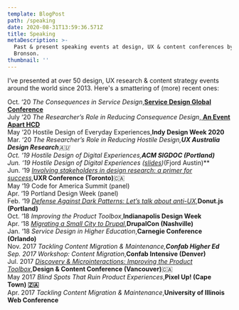 ```yaml
---
template: BlogPost
path: /speaking
date: 2020-08-31T13:59:36.571Z
title: Speaking
metaDescription: >-
  Past & present speaking events at design, UX & content conferences by Ron
  Bronson.
thumbnail: ''
---
```

I’ve presented at over 50 design, UX research & content strategy events around the world since 2013. Here's a smattering of (more) recent ones:

Oct. ‘20 *The Consequences in Service Design*,**[Service Design Global Conference](https://www.servicedesignglobalconference.com/website/1326/sdgc20/#SDGC20%20Speakers)**\
July ‘20 *The Researcher’s Role in Reducing Consequence Design*,[ **An Event Apart HCD**](https://aneventapart.com/event/online-0720#s24059)\
May ‘20 Hostile Design of Everyday Experiences,**Indy Design Week 2020**\
Mar. ‘20 *The Researcher’s Role in Reducing Hostile Design,***UX Australia Design Research**🇦🇺\
Oct. ‘19 *Hostile Design of Digital Experiences*,**ACM SIGDOC (Portland)**\
Jun. ‘19 *Hostile Design of Digital Experiences ([slides](https://speakerdex.co/ronbronson/hostile-design-of-digital-experiences-f6054e73))***(Fjord Austin)**\
Jun. ‘19 *[Involving stakeholders in design research: a primer for success](http://uxrconference.com/ron-bronson.html)*,**UXR Conference (Toronto)**🇨🇦\
May ‘19 Code for America Summit (panel)\
Apr. ‘19 Portland Design Week (panel)\
Feb. ‘19 *[Defense Against Dark Patterns: Let’s talk about anti-UX](https://youtu.be/3nLretWklAo)*,**Donut.js (Portland)**\
Oct. ‘18 *Improving the Product Toolbox*,**Indianapolis Design Week**\
Apr. ‘18 *[Migrating a Small City to Drupal](https://www.youtube.com/watch?v=REUJCWpFOcI)*,**DrupalCon (Nashville)**\
Jan. ‘18 *Service Design in Higher Education*,**Carnegie Conference (Orlando)**\
Nov. 2017 *Tackling Content Migration & Maintenance,**Confab Higher Ed**\
Sep. 2017 Workshop: Content Migration*,**Confab Intensive (Denver)**\
Jul. 2017 *[Discovery & Microinteractions: Improving the Product Toolbox](https://vimeo.com/228911684)*,**Design & Content Conference (Vancouver)**🇨🇦\
May 2017 *Blind Spots That Ruin Product Experiences*,**Pixel Up! (Cape Town) 🇿🇦**\
Apr. 2017 *Tackling Content Migration & Maintenance*,**University of Illinois Web Conference**

